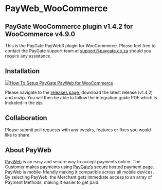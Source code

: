 # PayWeb_WooCommerce
## PayGate WooCommerce plugin v1.4.2 for WooCommerce v4.9.0

This is the PayGate PayWeb3 plugin for WooCommerce. Please feel free to contact the PayGate support team at support@paygate.co.za should you require any assistance.

## Installation
[![How To Setup PayGate PayWeb for WooCommerce](https://www.appinlet.com/wp-content/uploads/2018/09/WooCommerce-Integration.jpg)](https://www.youtube.com/watch?v=MMcEG7FmoEM "How To Setup PayGate PayWeb for WooCommerce")

Please navigate to the [releases page](https://github.com/PayGate/PayWeb_WooCommerce/releases), download the latest release (v1.4.2) and unzip. You will then be able to follow the integration guide PDF which is included in the zip.

## Collaboration

Please submit pull requests with any tweaks, features or fixes you would like to share.

## About PayWeb

[PayWeb](https://www.paygate.co.za/paygate-products/payweb/) is an easy and secure way to accept payments online. The Customer makes payments using [PayGate’s](https://www.paygate.co.za/) secure hosted payment page. PayWeb is mobile-friendly making it compatible across all mobile devices. By selecting PayWeb, the Merchant gets immediate access to an array of Payment Methods, making it easier to get paid.
